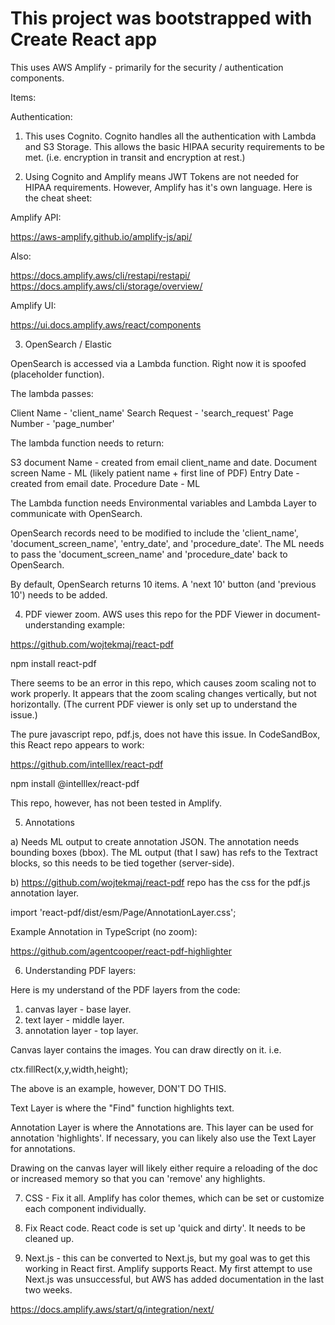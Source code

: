 # This project was bootstrapped with Create React app

This uses AWS Amplify - primarily for the security / authentication components.

Items:

Authentication:

1) This uses Cognito. Cognito handles all the authentication with Lambda and S3 Storage. This allows the basic HIPAA security requirements to be met. (i.e. encryption in transit and encryption at rest.)

2) Using Cognito and Amplify means JWT Tokens are not needed for HIPAA requirements. However, Amplify has it's own language. Here is the cheat sheet:

Amplify API:

https://aws-amplify.github.io/amplify-js/api/

Also:

https://docs.amplify.aws/cli/restapi/restapi/
https://docs.amplify.aws/cli/storage/overview/

Amplify UI:

https://ui.docs.amplify.aws/react/components

3) OpenSearch / Elastic

OpenSearch is accessed via a Lambda function. Right now it is spoofed (placeholder function).

The lambda passes:

Client Name - 'client_name'
Search Request - 'search_request'
Page Number - 'page_number'

The lambda function needs to return:

S3 document Name - created from email client_name and date.
Document screen Name - ML (likely patient name + first line of PDF)
Entry Date - created from email date.
Procedure Date - ML

The Lambda function needs Environmental variables and Lambda Layer to communicate with OpenSearch.

OpenSearch records need to be modified to include the 'client_name', 'document_screen_name', 'entry_date', and 'procedure_date'. The ML needs to pass the 'document_screen_name' and 'procedure_date' back to OpenSearch.

By default, OpenSearch returns 10 items. A 'next 10' button (and 'previous 10') needs to be added.

4) PDF viewer zoom. AWS uses this repo for the PDF Viewer in document-understanding example:

https://github.com/wojtekmaj/react-pdf

npm install react-pdf

There seems to be an error in this repo, which causes zoom scaling not to work properly. It appears that the zoom scaling changes vertically, but not horizontally. (The current PDF viewer is only set up to understand the issue.)

The pure javascript repo, pdf.js, does not have this issue. In CodeSandBox, this React repo appears to work:

https://github.com/intelllex/react-pdf

npm install @intelllex/react-pdf

This repo, however, has not been tested in Amplify.


5) Annotations

a) Needs ML output to create annotation JSON. The annotation needs bounding boxes (bbox). The ML output (that I saw) has refs to the Textract blocks, so this needs to be tied together (server-side).

b) https://github.com/wojtekmaj/react-pdf repo has the css for the pdf.js annotation layer.

import 'react-pdf/dist/esm/Page/AnnotationLayer.css';

Example Annotation in TypeScript (no zoom):

https://github.com/agentcooper/react-pdf-highlighter

6) Understanding PDF layers:

Here is my understand of the PDF layers from the code:

1) canvas layer - base layer.
2) text layer - middle layer.
3) annotation layer - top layer.

Canvas layer contains the images. You can draw directly on it. i.e.

ctx.fillRect(x,y,width,height);

The above is an example, however, DON'T DO THIS.

Text Layer is where the "Find" function highlights text.

Annotation Layer is where the Annotations are. This layer can be used for annotation 'highlights'. If necessary, you can likely also use the Text Layer for annotations.

Drawing on the canvas layer will likely either require a reloading of the doc or increased memory so that you can 'remove' any highlights.

7) CSS - Fix it all. Amplify has color themes, which can be set or customize each component individually.

8) Fix React code. React code is set up 'quick and dirty'. It needs to be cleaned up.

9) Next.js - this can be converted to Next.js, but my goal was to get this working in React first. Amplify supports React. My first attempt to use Next.js was unsuccessful, but AWS has added documentation in the last two weeks.

https://docs.amplify.aws/start/q/integration/next/

